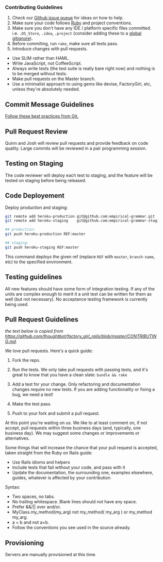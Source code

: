 ### Contributing Guidelines


1.  Check our [Github issue queue](https://github.com/empirical-org/Compass/issues?state=open) for ideas on how to help.
2.  Make sure your code follows [Ruby](https://github.com/styleguide/ruby) and project conventions.
3.  Make sure you don't have any IDE / platform specific files committed. i.e.
    `.DS_Store`, `.idea`, `.project` (consider adding these to a [global gitignore](https://help.github.com/articles/ignoring-files#global-gitignore)).
4.  Before commiting, run `rake`, make sure all tests pass.
5.  Introduce changes with pull requests.


* Use SLIM rather than HAML. 
* Write JavaScript, not CoffeeScript.
* Always write tests (the test suite is really bare right now) and nothing is to be merged without tests.
* Make pull requests on the Master branch. 
* Use a minimalist approach to using gems like devise, FactoryGirl, etc, unless they're absolutely needed.


## Commit Message Guidelines

[Follow these best practices from Git.](http://git-scm.com/book/ch5-2.html#Commit-Guidelines)

## Pull Request Review

Quinn and Josh will review pull requests and provide feedback on code quality. Large commits will be reviewed in a pair programming session.

## Testing on Staging

The code reviewer will deploy each test to staging, and the feature will be tested on staging before being released. 


## Code Deployement

Deploy production and staging:

~~~ sh
git remote add heroku-production git@github.com:empirical-grammar.git
git remote add heroku-staging    git@github.com:empirical-grammar-staging.git

## production:
git push heroku-production REF:master

## staging:
git push heroku-staging REF:master
~~~

This command deploys the given ref (replace `REF` with `master`, `branch-name`, etc) to the specified environment.

## Testing guidelines

All new features should have some form of integration testing. If any of the units are complex enough to merit it a unit test can be written for them as well (but not necessary). No acceptance testing framework is currently being used.

## Pull Request Guidelines
*the text below is copied from https://github.com/thoughtbot/factory_girl_rails/blob/master/CONTRIBUTING.md.*

We love pull requests. Here's a quick guide:

1. Fork the repo.

2. Run the tests. We only take pull requests with passing tests, and it's great
to know that you have a clean slate: `bundle && rake`

3. Add a test for your change. Only refactoring and documentation changes
require no new tests. If you are adding functionality or fixing a bug, we need
a test!

4. Make the test pass.

5. Push to your fork and submit a pull request.


At this point you're waiting on us. We like to at least comment on, if not
accept, pull requests within three business days (and, typically, one business
day). We may suggest some changes or improvements or alternatives.

Some things that will increase the chance that your pull request is accepted,
taken straight from the Ruby on Rails guide:

* Use Rails idioms and helpers
* Include tests that fail without your code, and pass with it
* Update the documentation, the surrounding one, examples elsewhere, guides,
  whatever is affected by your contribution

Syntax:

* Two spaces, no tabs.
* No trailing whitespace. Blank lines should not have any space.
* Prefer &&/|| over and/or.
* MyClass.my_method(my_arg) not my_method( my_arg ) or my_method my_arg.
* a = b and not a=b.
* Follow the conventions you see used in the source already.


## Provisioning 

Servers are manually provisioned at this time.

